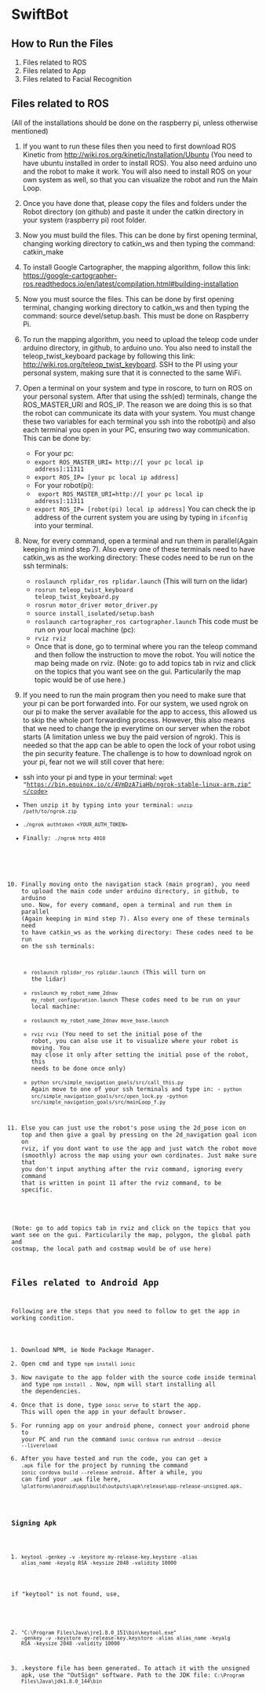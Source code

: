 # SwiftBot
 ## How to Run the Files
 1) Files related to ROS
 2) Files related to App
 3) Files related to Facial Recognition
   ## Files related to ROS
   
   (All of the installations should be done on the raspberry pi, unless otherwise mentioned)
   
   1) If you want to run these files then you need to first download ROS Kinetic from http://wiki.ros.org/kinetic/Installation/Ubuntu (You need to have ubuntu installed in order to install ROS). You also need arduino uno and the robot to make it work. You will also need to install ROS on your own system as well, so that you can visualize the robot and run the Main Loop.
   
   2) Once you have done that, please copy the files and folders under the Robot directory (on github) and paste it under the catkin directory in your system (raspberry pi) root folder.
   
   3) Now you must build the files. This can be done by first opening terminal, changing working directory to catkin_ws and then typing the command: catkin_make
   
   4) To install Google Cartographer, the mapping algorithm, follow this link: https://google-cartographer-ros.readthedocs.io/en/latest/compilation.html#building-installation
   
   5) Now you must source the files. This can be done by first opening terminal, changing working directory to catkin_ws and then typing the command: source devel/setup.bash. This must be done on Raspberry Pi.
   
   6) To run the mapping algorithm, you need to upload the teleop code under arduino directory, in github, to arduino uno. You also need to install the teleop_twist_keyboard package by following this link: http://wiki.ros.org/teleop_twist_keyboard. SSH to the PI using your personal system, making sure that it is connected to the same WiFi.
   
   7) Open a terminal on your system and type in roscore, to turn on ROS on your personal system. After that using the ssh(ed) terminals, change the ROS_MASTER_URI and ROS_IP. The reason we are doing this is so that the robot can communicate its data with your system. You must change these two variables for each terminal you ssh into the robot(pi) and also each terminal you open in your PC, ensuring two way communication. This can be done by:
      - For your pc:
      - <code>export ROS_MASTER_URI= http://[ your pc local ip address]:11311</code>
      - <code>export ROS_IP= [your pc local ip address] </code>
      - For your robot(pi):
      - <code> export ROS_MASTER_URI=http://[ your pc local ip address]:11311</code>
      - <code>export ROS_IP= [robot(pi) local ip address]</code>
      You can check the ip address of the current system you are using by typing in <code>ifconfig</code> into your terminal.
    
   8) Now, for every command, open a terminal and run them in parallel(Again keeping in mind step 7). Also every one of these terminals need to have catkin_ws as the working directory:
    These codes need to be run on the ssh terminals:</code>
       - <code>roslaunch rplidar_ros rplidar.launch</code> (This will turn on the lidar)
       - <code>rosrun teleop_twist_keyboard teleop_twist_keyboard.py</code>
       - <code>rosrun motor_driver motor_driver.py</code>
       - <code>source install_isolated/setup.bash</code>
       - <code>roslaunch cartographer_ros cartographer.launch</code>
    This code must be run on your local machine (pc):
       - <code>rviz rviz</code> 
       - Once that is done, go to terminal where you ran the teleop command and then follow the instruction to move the robot. You will notice the map being made on rviz. (Note: go to add topics tab in rviz and click on the topics that you want see on the gui. Particularily the map topic would be of use here.)
   9) If you need to run the main program then you need to make sure that your pi can be port forwarded into. For our system, we used ngrok on our pi to make the server available for the app to access, this allowed us to skip the whole port forwarding process. However, this also means that we need to change the ip everytime on our server when the robot starts (A limitation unless we buy the paid version of ngrok). This is needed so that the app can be able to open the lock of your robot using the pin security feature. The challenge is to how to download ngrok on your pi, fear not we will still cover that here:
   - ssh into your pi and type in your terminal: <code>wget "https://bin.equinox.io/c/4VmDzA7iaHb/ngrok-stable-linux-arm.zip"</code>
   - Then unzip it by typing into your terminal: <code>unzip /path/to/ngrok.zip</code>
   - <code>./ngrok authtoken <YOUR_AUTH_TOKEN></code>
   - Finally: <code>./ngrok http 4010 </code>
   
   10) Finally moving onto the navigation stack (main program), you need to upload the main code under arduino directory, in github, to arduino uno. Now, for every command, open a terminal and run them in parallel (Again keeping in mind step 7). Also every one of these terminals need to have catkin_ws as the working directory:
   These codes need to be run on the ssh terminals:
       - <code>roslaunch rplidar_ros rplidar.launch</code>              (This will turn on the lidar)
       - <code>roslaunch my_robot_name_2dnav my_robot_configuration.launch</code>
   These codes need to be run on your local machine:
       - <code>roslaunch my_robot_name_2dnav move_base.launch</code>
       - <code>rviz rviz</code> (You need to set the initial pose of the robot, you can also use it to visualize where your robot is moving. You may close it only after setting the initial pose of the robot, this needs to be done once only)
       - <code>python src/simple_navigation_goals/src/call_this.py</code>
   Again move to one of your ssh terminals and type in: 
       -<code> python src/simple_navigation_goals/src/open_lock.py</code>
       -<code>python src/simple_navigation_goals/src/mainLoop_f.py</code>
       
   11) Else you can just use the robot's pose using the 2d_pose icon on top and then give a goal by pressing on the 2d_navigation goal icon on rviz, if you dont want to use the app and just watch the robot move (smoothly) across the map using your own cordinates. Just make sure that you don't input anything after the rviz command, ignoring every command that is written in point 11 after the rviz command, to be specific. 
   
   (Note: go to add topics tab in rviz and click on the topics that you want see on the gui. Particularily the map, polygon, the global path and costmap, the local path and costmap would be of use here)
       
 ## Files related to Android App   
 
 Following are the steps that you need to follow to get the app in working condition.

 1) Download NPM, ie Node Package Manager.
 2) Open cmd and type ```npm install ionic```
 3) Now navigate to the app folder with the source code inside terminal and type ```npm install``` . Now, npm will start installing all the dependencies. 
 4) Once that is done, type ```ionic serve``` to start the app. This will open the app in your default browser.
 5) For running app on your android phone, connect your android phone to your PC and run the command <code>ionic cordova run android --device --livereload</code>
 6) After you have tested and run the code, you can get a <code>.apk</code> file for the project by running the command <code>ionic cordova build --release android</code>. After a while, you can find your <code>.apk</code> file here,
<code>\platforms\android\app\build\outputs\apk\release\app-release-unsigned.apk</code>.

### Signing Apk

1) <code>keytool -genkey -v -keystore my-release-key.keystore -alias alias_name -keyalg RSA -keysize 2048 -validity 10000</code>

if "keytool" is not found, use,

2) <code>"C:\Program Files\Java\jre1.8.0_151\bin\keytool.exe" -genkey -v -keystore my-release-key.keystore -alias alias_name -keyalg RSA -keysize 2048 -validity 10000</code>

3) .keystore file has been generated. To attach it with the unsigned apk, use the "OutSign" software. Path to the JDK file: <code>C:\Program Files\Java\jdk1.8.0_144\bin</code>

